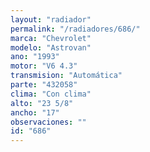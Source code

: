 ```yaml
---
layout: "radiador"
permalink: "/radiadores/686/"
marca: "Chevrolet"
modelo: "Astrovan"
ano: "1993"
motor: "V6 4.3"
transmision: "Automática"
parte: "432058"
clima: "Con clima"
alto: "23 5/8"
ancho: "17"
observaciones: ""
id: "686"
---
```


